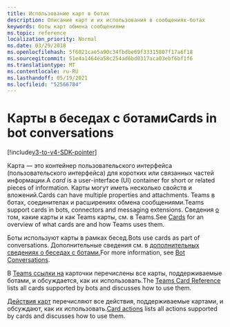 ```yaml
---
title: Использование карт в ботах
description: Описание карт и их использования в сообщениях-ботах
keywords: боты карт обмена сообщениями
ms.topic: reference
localization_priority: Normal
ms.date: 03/29/2018
ms.openlocfilehash: 5f6021cae5a90c34fbdbe69f33315807f17a6f18
ms.sourcegitcommit: 51e4a1464ea58c254ad6bd0317aca03ebf6bf1f6
ms.translationtype: MT
ms.contentlocale: ru-RU
ms.lasthandoff: 05/19/2021
ms.locfileid: "52566784"
---
```

# <a name="cards-in-bot-conversations"></a><span data-ttu-id="271d6-104">Карты в беседах с ботами</span><span class="sxs-lookup"><span data-stu-id="271d6-104">Cards in bot conversations</span></span>

[!include[v3-to-v4-SDK-pointer](~/includes/v3-to-v4-pointer-bots.md)]

<span data-ttu-id="271d6-105">Карта *—* это контейнер пользовательского интерфейса (пользовательского интерфейса) для коротких или связанных частей информации.</span><span class="sxs-lookup"><span data-stu-id="271d6-105">A *card* is a user-interface (UI) container for short or related pieces of information.</span></span> <span data-ttu-id="271d6-106">Карты могут иметь несколько свойств и вложений.</span><span class="sxs-lookup"><span data-stu-id="271d6-106">Cards can have multiple properties and attachments.</span></span> <span data-ttu-id="271d6-107">Teams в ботах, соединителах и расширениях обмена сообщениями.</span><span class="sxs-lookup"><span data-stu-id="271d6-107">Teams support cards in bots, connectors and messaging extensions.</span></span> <span data-ttu-id="271d6-108">Сведения [о](~/task-modules-and-cards/what-are-cards.md) том, какие карты и как Teams карты, см. в Teams.</span><span class="sxs-lookup"><span data-stu-id="271d6-108">See [Cards](~/task-modules-and-cards/what-are-cards.md) for an overview of what cards are and how Teams uses them.</span></span>

<span data-ttu-id="271d6-109">Боты используют карты в рамках бесед.</span><span class="sxs-lookup"><span data-stu-id="271d6-109">Bots use cards as part of conversations.</span></span> <span data-ttu-id="271d6-110">Дополнительные сведения см. в [дополнительных сведениях о беседах с ботами.](~/resources/bot-v3/bot-conversations/bots-conversations.md)</span><span class="sxs-lookup"><span data-stu-id="271d6-110">For more information, see [Bot Conversations](~/resources/bot-v3/bot-conversations/bots-conversations.md).</span></span>

<span data-ttu-id="271d6-111">В [Teams ссылки на](~/task-modules-and-cards/cards/cards-reference.md) карточки перечислены все карты, поддерживаемые ботами, и обсуждается, как их использовать.</span><span class="sxs-lookup"><span data-stu-id="271d6-111">The [Teams Card Reference](~/task-modules-and-cards/cards/cards-reference.md) lists all cards supported by bots and discusses how to use them.</span></span>

<span data-ttu-id="271d6-112">[Действия карт](~/task-modules-and-cards/cards/cards-actions.md) перечисляют все действия, поддерживаемые картами, и обсуждают, как их использовать.</span><span class="sxs-lookup"><span data-stu-id="271d6-112">[Card actions](~/task-modules-and-cards/cards/cards-actions.md) lists all actions supported by cards and discusses how to use them.</span></span>
